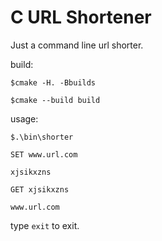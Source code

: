 # C URL Shortener

Just a command line url shorter.


build:

```
$cmake -H. -Bbuilds

$cmake --build build

```

usage:

```
$.\bin\shorter

SET www.url.com

xjsikxzns

GET xjsikxzns

www.url.com

```

type `exit` to exit.
